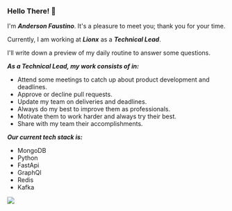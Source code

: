 ### Hello There! 👋


I'm ***Anderson Faustino***. It's a pleasure to meet you; thank you for your time.

Currently, I am working at ***Lionx*** as a ***Technical Lead***.

I'll write down a preview of my daily routine to answer some questions.

***As a Technical Lead, my work consists of in:***
- Attend some meetings to catch up about product development and deadlines.
- Approve or decline pull requests.
- Update my team on deliveries and deadlines.
- Always do my best to improve them as professionals.
- Motivate them to work harder and always try their best.
- Share with my team their accomplishments.
	
***Our current tech stack is:***
- MongoDB
- Python
- FastApi
- GraphQl
- Redis
- Kafka
  
<!-- <a href="https://github.com/anuraghazra/github-readme-stats">
  <img align="center" src="https://github-readme-stats.vercel.app/api?username=andersonflima" />
</a> -->
<a href="https://github.com/anuraghazra/convoychat">
  <img align="center" src="https://github-readme-stats.vercel.app/api/top-langs/?username=andersonflima&layout=compact" />
</a>
